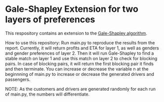 # Gale-Shapley Extension for two layers of preferences


This respository contains an extension to the [Gale-Shapley algorithm](https://dl.acm.org/doi/abs/10.5555/68392).

How to use this repository:
Run main.py to reproduce the results from the report. Currently, it will return profits and ETA for layer 1, as well as genders and gender preferences of layer 2. Then it will run Gale-Shapley to find a stable match on layer 1 and use this match on layer 2 to check for blocking pairs. In case of blocking pairs, it will return the first blocking pair it finds and then terminate. You can increase or decrease the variable n at the beginnning of main.py to increase or decrease the generated drivers and passengers.

NOTE: As the customers and drivers are generated randomly for each run of main.py, the numbers will differentiate.
